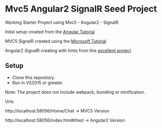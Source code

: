 # Mvc5 Angular2 SignalR Seed Project

Working Starter Project using Mvc5 - Angular2 - SignalR

Inital setup created from the [Angular Tutorial](https://angular.io/docs/ts/latest/cookbook/visual-studio-2015.html)

MVC5 SignalR created using the [Microsoft Tutorial](https://docs.microsoft.com/en-us/aspnet/signalr/overview/getting-started/tutorial-getting-started-with-signalr-and-mvc)

Angular2 SignalR creating with hints from this [excellent project](https://github.com/FabianGosebrink/ASPNETCore-Angular-SignalR-Typescript)


## Setup

- Clone this repository.
- Run in VS2015 or greater.

Note: The project does not include webpack, bundling or minification.

Urls:

http://localhost:58056/Home/Chat -> MVC5 Version

http://localhost:58056/index.html#/test -> Angular2 Version



